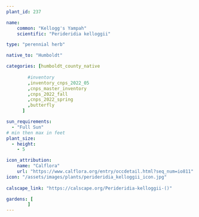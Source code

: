 ```yaml
---
plant_id: 237 

name: 
    common: "Kellogg's Yampah"  
    scientific: "Perideridia kelloggii"  

type: "perennial herb"

native_to: "Humboldt"

categories: [humboldt_county_native
        
        #inventory 
        ,inventory_cnps_2022_05
        ,cnps_master_inventory
        ,cnps_2022_fall
        ,cnps_2022_spring
        ,butterfly
      ]

sun_requirements:
  - "Full Sun"
# min then max in feet
plant_size:
  - height: 
    - 5 

icon_attribution: 
    name: "Calflora"
    url: "https://www.calflora.org/entry/occdetail.html?seq_num=io811"
icon: "/assets/images/plants/perideridia_kelloggii_icon.jpg"
 
calscape_link: "https://calscape.org/Perideridia-kelloggii-()"

gardens: [
        ]
---
```








